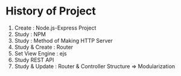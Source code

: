 # History of Project

1. Create : Node.js-Express Project
2. Study : NPM
3. Study : Method of Making HTTP Server
4. Study & Create : Router
5. Set View Engine : ejs
6. Study REST API
7. Study & Update : Router & Controller Structure => Modularization